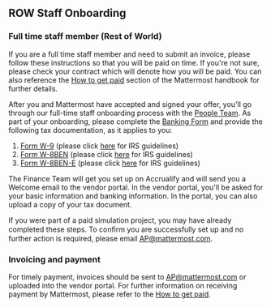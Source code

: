 ## ROW Staff Onboarding

### Full time staff member (Rest of World)

If you are a full time staff member and need to submit an invoice, please follow these instructions so that you will be paid on time. If you're not sure, please check your contract which will denote how you will be paid. You can also reference the [How to get paid](https://handbook.mattermost.com/company/how-to-guides-for-staff/how-to-get-paid) section of the Mattermost handbook for further details.

After you and Mattermost have accepted and signed your offer, you'll go through our full-time staff onboarding process with the [People Team](https://community.mattermost.com/private-core/channels/ask-people-team). As part of your onboarding, please complete the [Banking Form](https://handbook.mattermost.com/company/how-to-guides-for-staff/how-to-get-paid#banking-form) and provide the following tax documentation, as it applies to you:

1. [Form W-9](https://www.irs.gov/pub/irs-pdf/fw9.pdf) \(please click [here](https://www.irs.gov/pub/irs-pdf/iw9.pdf) for IRS guidelines\)
2. [Form W-8BEN](https://www.irs.gov/pub/irs-pdf/fw8ben.pdf) \(please click [here](https://www.irs.gov/pub/irs-pdf/iw8ben.pdf) for IRS guidelines\)
3. [Form W-8BEN-E](https://www.irs.gov/pub/irs-pdf/fw8bene.pdf) \(please click [here](https://www.irs.gov/pub/irs-pdf/iw8bene.pdf) for IRS guidelines\)

The Finance Team will get you set up on Accrualify and will send you a Welcome email to the vendor portal. In the vendor portal, you'll be asked for your basic information and banking information. In the portal, you can also upload a copy of your tax document.

If you were part of a paid simulation project, you may have already completed these steps. To conﬁrm you are successfully set up and no further action is required, please email AP@mattermost.com.

### Invoicing and payment

For timely payment, invoices should be sent to AP@mattermost.com or uploaded into the vendor portal. For further information on receiving payment by Mattermost, please refer to the [How to get paid](https://handbook.mattermost.com/company/how-to-guides-for-staff/how-to-get-paid).
